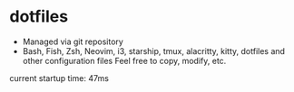 # dotfiles

- Managed via git repository
- Bash, Fish, Zsh, Neovim, i3, starship, tmux, alacritty, kitty, dotfiles and other configuration files
 Feel free to copy, modify, etc.

current startup time: 47ms
